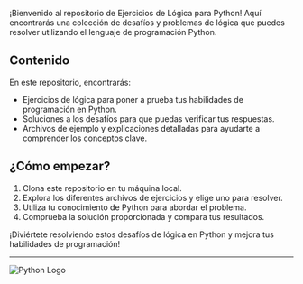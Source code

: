 ¡Bienvenido al repositorio de Ejercicios de Lógica para Python! Aquí encontrarás una colección de desafíos y problemas de lógica que puedes resolver utilizando el lenguaje de programación Python.

## Contenido

En este repositorio, encontrarás:

- Ejercicios de lógica para poner a prueba tus habilidades de programación en Python.
- Soluciones a los desafíos para que puedas verificar tus respuestas.
- Archivos de ejemplo y explicaciones detalladas para ayudarte a comprender los conceptos clave.

## ¿Cómo empezar?

1. Clona este repositorio en tu máquina local.
2. Explora los diferentes archivos de ejercicios y elige uno para resolver.
3. Utiliza tu conocimiento de Python para abordar el problema.
4. Comprueba la solución proporcionada y compara tus resultados.

¡Diviértete resolviendo estos desafíos de lógica en Python y mejora tus habilidades de programación!

---

![Python Logo](https://upload.wikimedia.org/wikipedia/commons/thumb/c/c3/Python-logo-notext.svg/1024px-Python-logo-notext.svg.png)
